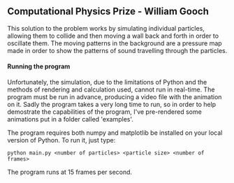 ## Computational Physics Prize - William Gooch

This solution to the problem works by simulating individual particles, allowing them to
collide and then moving a wall back and forth in order to oscillate them. The moving patterns
in the background are a pressure map made in order to show the patterns of sound travelling
through the particles.

#### Running the program
Unfortunately, the simulation, due to the limitations of Python and the methods of rendering
and calculation used, cannot run in real-time. The program must be run in advance, producing
a video file with the animation on it. Sadly the program takes a very long time to run, so
in order to help demostrate the capabilities of the program, I've pre-rendered some animations
put in a folder called 'examples'.

The program requires both numpy and matplotlib be installed on your local version of Python.
To run it, just type:

    python main.py <number of particles> <particle size> <number of frames>

The program runs at 15 frames per second.

